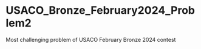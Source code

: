 # USACO_Bronze_February2024_Problem2
Most challenging problem of USACO February Bronze 2024 contest 
